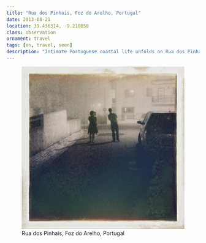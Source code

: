 ```yaml
---
title: "Rua dos Pinhais, Foz do Arelho, Portugal"
date: 2013-08-21
location: 39.436314, -9.210058
class: observation
ornament: travel
tags: [en, travel, seen]
description: "Intimate Portuguese coastal life unfolds on Rua dos Pinhais, where Foz do Arelho's residential streets reflect the quiet rhythm of seaside living."
---
```


<figure>
  <img src="/assets/img/2013-08-21-rua-dos-pinhais-foz-do-arelho-portugal.jpeg" alt="Rua dos Pinhais, Foz do Arelho, Portugal">
  <figcaption>Rua dos Pinhais, Foz do Arelho, Portugal</figcaption>
</figure>
